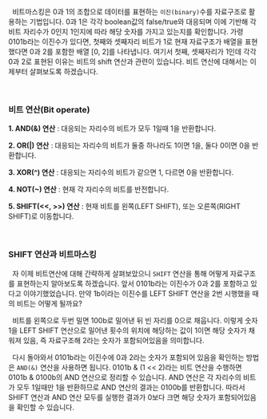 
&nbsp;&nbsp;비트마스킹은 0과 1의 조합으로 데이터를 표현하는 `이진(binary)`수를 자료구조로 활용하는 기법입니다. 0과 1은 각각 boolean값의 false/true와 대응되며 이에 기반해 각 비트 자리수가 0인지 1인지에 따라 해당 숫자를 가지고 있는지를 확인합니다. 가령 0101b라는 이진수가 있다면, 첫째와 셋째자리 비트가 1로 현재 자료구조가 배열을 표현했다면 0과 2를 포함한 배열 [0, 2]를 나타냅니다. 여기서 첫째, 셋째자리가 1인데 각각 0과 2로 표현된 이유는 비트의 shift 연산과 관련이 있습니다. 비트 연산에 대해서는 이제부터 살펴보도록 하겠습니다.

<br>

### 비트 연산(Bit operate)

**1. AND(&) 연산** : 대응되는 자리수의 비트가 모두 1일때 1을 반환합니다.

**2. OR(|) 연산** : 대응되는 자리수의 비트가 둘중 하나라도 1이면 1을, 둘다 0이면 0을 반환합니다.

**3. XOR(^) 연산** : 대응되는 자리수의 비트가 같으면 1, 다르면 0을 반환합니다.

**4. NOT(~) 연산** : 현재 각 자리수의 비트를 반전합니다.

**5. SHIFT(<<, >>) 연산** : 현재 비트를 왼쪽(LEFT SHIFT), 또는 오른쪽(RIGHT SHIFT)로 이동합니다.

<br>

### SHIFT 연산과 비트마스킹

&nbsp;&nbsp;자 이제 비트연산에 대해 간략하게 살펴보았으니 `SHIFT` 연산을 통해 어떻게 자료구조를 표현하는지 알아보도록 하겠습니다. 앞서 0101b라는 이진수가 0과 2를 포함하고 있다고 이야기했었습니다. 만약 1b이라는 이진수를 LEFT SHIFT 연산을 2번 시행했을 때의 비트는 어떻게 될까요?

&nbsp;&nbsp;비트를 왼쪽으로 두번 밀면 100b로 밀어낸 뒤 빈 자리를 0으로 채웁니다. 이렇게 숫자 1을 LEFT SHIFT 연산으로 밀어낸 횟수의 위치에 해당하는 값이 1이면 해당 숫자가 채워져 있음, 즉 자료구조해 2라는 숫자가 포함되어있음을 의미합니다.

&nbsp;&nbsp;다시 돌아와서 0101b라는 이진수에 0과 2라는 숫자가 포함되어 있음을 확인하는 방법은 `AND(&)` 연산을 사용하면 됩니다. 0101b & (1 << 2)라는 비트 연산을 수행하면 0101b & 0100b의 AND 연산으로 정리할 수 있습니다. AND 연산은 각 자리수의 비트가 모두 1일때만 1을 반환하므로 AND 연산의 결과는 0100b를 반환합니다. 따라서 SHIFT 연산과 AND 연산 모두를 실행한 결과가 0보다 크면 해당 숫자가 포함되어있음을 확인할 수 있습니다.